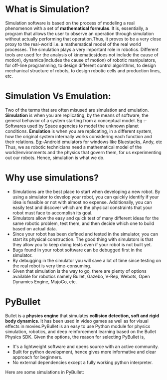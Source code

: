 # What is  Simulation?
Simulation software is based on the process of modeling a real phenomenon with a set of **mathematical formulas**. It is, essentially, a program that allows the user to observe an operation through simulation without actually performing that operation.Thus, it proves to be a very close proxy to the real-world i.e. a mathematical model of the real world processes. The simulation plays a very important role in robotics. Different tools are used for the analysis of kinematics(does not include the cause of motion), dynamics(includes the cause of motion) of robotic manipulators, for off-line programming, to design different control algorithms, to design mechanical structure of robots, to design robotic cells and production lines, etc.

# Simulation Vs Emulation:
Two of the terms that are often misused are simulation and emulation.
**Simulation** is when you are replicating, by the means of software, the general behavior of a system starting from a conceptual model.
Eg :- Softwares used by Space agencies to model the unknown planet conditions.
**Emulation** is when you are replicating, in a different system, how the original system internally works considering each function and their relations.
Eg:-Android emulators for windows like Bluestacks, Andy, etc
Thus, we as robotic technicians need a mathematical model of the world/environments and the physics that govern them, for us experimenting out our robots. Hence, simulation is what we do.

# Why use simulations?
* Simulations are the best place to start when developing a new robot. By using a simulator to develop your robot, you can quickly identify if your idea is feasible or not with almost no expense. Additionally, you can easily test and discover which are the physical constraints that your robot must face to accomplish its goal.
* Simulators allow the easy and quick test of many different ideas for the same robotic problem, test them, and then decide which one to build based on actual data.
* Since your robot has been defined and tested in the simulator, you can start its physical construction. The good thing with simulators is that they allow you to keep doing tests even if your robot is not built yet.
* Bugs found in your robot software can be debugged first in the simulator.
* By debugging in the simulator you will save a lot of time since testing on the real robot is very time-consuming.
* Given that simulation is the way to go, there are plenty of options available for robotics  namely Bullet, Gazebo, V-Rep, Webots, Open Dynamics Engine, MujoCo, etc.

# PyBullet
Bullet is a **physics engine** that simulates **collision detection, soft and rigid body dynamics**. It has been used in video games as well as for visual effects in movies.PyBullet is an easy to use Python module for physics simulation, robotics, and deep reinforcement learning based on the Bullet Physics SDK.
Given the options, the reason for selecting PyBullet is,
* It's a lightweight software and opens source with an active community.
* Built for python development, hence gives more informative and clear approach for beginners. 
* No external dependencies except a fully working python interpreter.

Here are some simulations in PyBullet:




